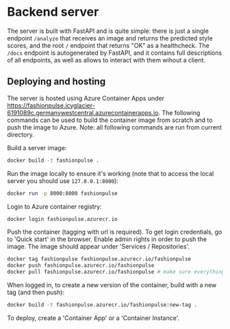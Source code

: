 # Backend server

The server is built with FastAPI and is quite simple: there is just a single endpoint `/analyze` that receives an image and returns the predicted style scores, and the root `/` endpoint that returns "OK" as a healthcheck. The `/docs` endpoint is autogenerated by FastAPI, and it contains full descriptions of all endpoints, as well as allows to interact with them wihout a client.

## Deploying and hosting

The server is hosted using Azure Container Apps under <https://fashionpulse.icyglacier-6191089c.germanywestcentral.azurecontainerapps.io>. The following commands can be used to build the container image from scratch and to push the image to Azure. Note: all following commands are run from current directory.

Build a server image:

```bash
docker build -t fashionpulse .
```

Run the image locally to ensure it's working (note that to access the local server you should use `127.0.0.1:8000`):

```bash
docker run -p 8000:8000 fashionpulse
```

Login to Azure container registry:

```bash
docker login fashionpulse.azurecr.io
```

Push the container (tagging with url is required). To get login credentials, go to 'Quick start' in the browser. Enable admin rights in order to push the image. The image should appear under 'Services / Repositories'.

```bash
docker tag fashionpulse fashionpulse.azurecr.io/fashionpulse 
docker push fashionpulse.azurecr.io/fashionpulse
docker pull fashionpulse.azurecr.io/fashionpulse # make sure everything is ok (image must be up-to-date)
```

When logged in, to create a new version of the container, build with a new tag (and then push):

```bash
docker build -t fashionpulse.azurecr.io/fashionpulse:new-tag .
```

To deploy, create a 'Container App' or a 'Container Instance'.
